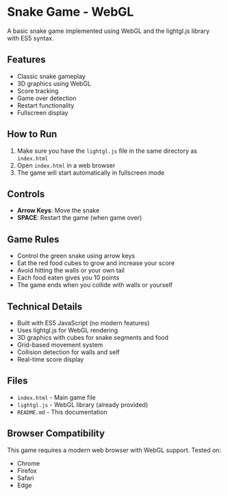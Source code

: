# Snake Game - WebGL

A basic snake game implemented using WebGL and the lightgl.js library with ES5 syntax.

## Features

- Classic snake gameplay
- 3D graphics using WebGL
- Score tracking
- Game over detection
- Restart functionality
- Fullscreen display

## How to Run

1. Make sure you have the `lightgl.js` file in the same directory as `index.html`
2. Open `index.html` in a web browser
3. The game will start automatically in fullscreen mode

## Controls

- **Arrow Keys**: Move the snake
- **SPACE**: Restart the game (when game over)

## Game Rules

- Control the green snake using arrow keys
- Eat the red food cubes to grow and increase your score
- Avoid hitting the walls or your own tail
- Each food eaten gives you 10 points
- The game ends when you collide with walls or yourself

## Technical Details

- Built with ES5 JavaScript (no modern features)
- Uses lightgl.js for WebGL rendering
- 3D graphics with cubes for snake segments and food
- Grid-based movement system
- Collision detection for walls and self
- Real-time score display

## Files

- `index.html` - Main game file
- `lightgl.js` - WebGL library (already provided)
- `README.md` - This documentation

## Browser Compatibility

This game requires a modern web browser with WebGL support. Tested on:
- Chrome
- Firefox
- Safari
- Edge 